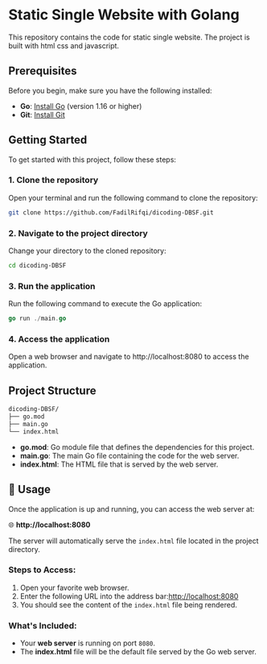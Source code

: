 # Static Single Website with Golang

This repository contains the code for static single website. The project is built with html css and javascript.

## Prerequisites

Before you begin, make sure you have the following installed:

- **Go**: [Install Go](https://golang.org/doc/install) (version 1.16 or higher)
- **Git**: [Install Git](https://git-scm.com/)

## Getting Started

To get started with this project, follow these steps:

### 1. Clone the repository

Open your terminal and run the following command to clone the repository:

```bash
git clone https://github.com/FadilRifqi/dicoding-DBSF.git
```

### 2. Navigate to the project directory

Change your directory to the cloned repository:

```bash
cd dicoding-DBSF
```

### 3. Run the application

Run the following command to execute the Go application:

```go
go run ./main.go
```

### 4. Access the application

Open a web browser and navigate to http://localhost:8080 to access the application.

## Project Structure

```bash
dicoding-DBSF/
├── go.mod
├── main.go
└── index.html
```

- **go.mod**: Go module file that defines the dependencies for this project.
- **main.go**: The main Go file containing the code for the web server.
- **index.html**: The HTML file that is served by the web server.

## 🚀 Usage

Once the application is up and running, you can access the web server at:

🌐 **http://localhost:8080**

The server will automatically serve the `index.html` file located in the project directory.

### Steps to Access:

1. Open your favorite web browser.
2. Enter the following URL into the address bar:[http://localhost:8080](http://localhost:8080)
3. You should see the content of the `index.html` file being rendered.

### What's Included:

- Your **web server** is running on port `8080`.
- The **index.html** file will be the default file served by the Go web server.

